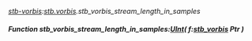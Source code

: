_[stb-vorbis](../../modules/stb-vorbis/stb-vorbis-module.md):[stb.vorbis](stb:stb-vorbis.md).stb\_vorbis\_stream\_length\_in\_samples_
##### Function stb\_vorbis\_stream\_length\_in\_samples:[UInt](../../modules/wonkey/wonkey-types-uint.md)( f:[stb_vorbis](../../modules/stb-vorbis/stb-vorbis-stb_vorbis.md) Ptr )
